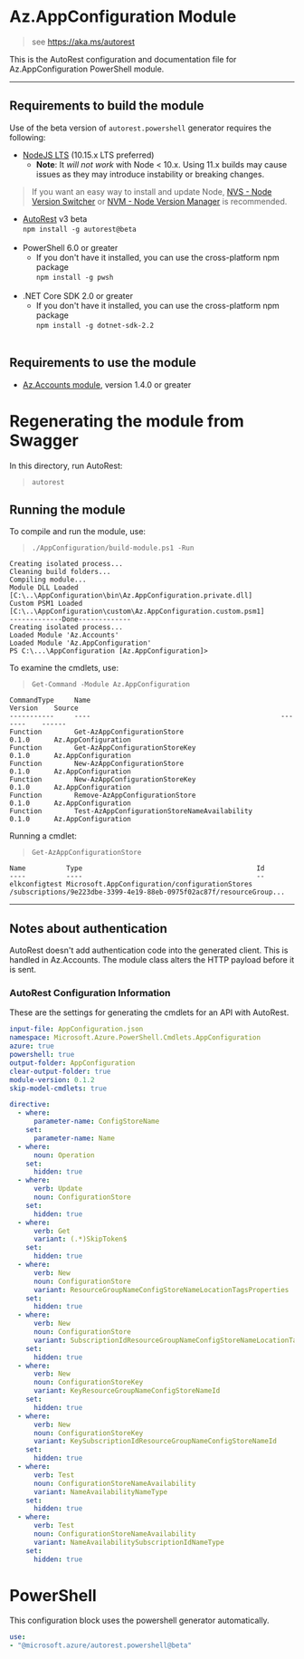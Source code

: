 # Az.AppConfiguration Module
> see https://aka.ms/autorest

This is the AutoRest configuration and documentation file for Az.AppConfiguration PowerShell module.

---
## Requirements to build the module
Use of the beta version of `autorest.powershell` generator requires the following:
- [NodeJS LTS](https://nodejs.org) (10.15.x LTS preferred)
  - **Note**: It *will not work* with Node < 10.x. Using 11.x builds may cause issues as they may introduce instability or breaking changes.
> If you want an easy way to install and update Node, [NVS - Node Version Switcher](../nodejs/installing-via-nvs.md) or [NVM - Node Version Manager](../nodejs/installing-via-nvm.md) is recommended.
- [AutoRest](https://aka.ms/autorest) v3 beta <br> `npm install -g autorest@beta ` <br>&nbsp;
- PowerShell 6.0 or greater
  - If you don't have it installed, you can use the cross-platform npm package <br> `npm install -g pwsh` <br>&nbsp;
- .NET Core SDK 2.0 or greater
  - If you don't have it installed, you can use the cross-platform npm package <br> `npm install -g dotnet-sdk-2.2 ` <br>&nbsp;

## Requirements to use the module
- [Az.Accounts module](https://www.powershellgallery.com/packages/Az.Accounts/), version 1.4.0 or greater

# Regenerating the module from Swagger
In this directory, run AutoRest:
> `autorest`

## Running the module 
To compile and run the module, use:
> `./AppConfiguration/build-module.ps1 -Run`

``` text
Creating isolated process...
Cleaning build folders...
Compiling module...
Module DLL Loaded [C:\..\AppConfiguration\bin\Az.AppConfiguration.private.dll]
Custom PSM1 Loaded [C:\..\AppConfiguration\custom\Az.AppConfiguration.custom.psm1]
-------------Done-------------
Creating isolated process...
Loaded Module 'Az.Accounts'
Loaded Module 'Az.AppConfiguration'
PS C:\...\AppConfiguration [Az.AppConfiguration]>
```

To examine the cmdlets, use:
> `Get-Command -Module Az.AppConfiguration`

``` text
CommandType     Name                                               Version    Source
-----------     ----                                               -------    ------
Function        Get-AzAppConfigurationStore                        0.1.0      Az.AppConfiguration
Function        Get-AzAppConfigurationStoreKey                     0.1.0      Az.AppConfiguration
Function        New-AzAppConfigurationStore                        0.1.0      Az.AppConfiguration
Function        New-AzAppConfigurationStoreKey                     0.1.0      Az.AppConfiguration
Function        Remove-AzAppConfigurationStore                     0.1.0      Az.AppConfiguration
Function        Test-AzAppConfigurationStoreNameAvailability       0.1.0      Az.AppConfiguration
```

Running a cmdlet:
> `Get-AzAppConfigurationStore`

``` text
Name          Type                                           Id
----          ----                                           --
elkconfigtest Microsoft.AppConfiguration/configurationStores /subscriptions/9e223dbe-3399-4e19-88eb-0975f02ac87f/resourceGroup...
```
---
## Notes about authentication
AutoRest doesn't add authentication code into the generated client. This is handled in Az.Accounts.
The module class alters the HTTP payload before it is sent.

### AutoRest Configuration Information
These are the settings for generating the cmdlets for an API with AutoRest.

``` yaml
input-file: AppConfiguration.json
namespace: Microsoft.Azure.PowerShell.Cmdlets.AppConfiguration
azure: true
powershell: true
output-folder: AppConfiguration
clear-output-folder: true
module-version: 0.1.2
skip-model-cmdlets: true

directive:
  - where:
      parameter-name: ConfigStoreName
    set:
      parameter-name: Name
  - where:
      noun: Operation
    set:
      hidden: true
  - where:
      verb: Update
      noun: ConfigurationStore
    set:
      hidden: true
  - where:
      verb: Get
      variant: (.*)SkipToken$
    set:
      hidden: true
  - where:
      verb: New
      noun: ConfigurationStore
      variant: ResourceGroupNameConfigStoreNameLocationTagsProperties
    set:
      hidden: true
  - where:
      verb: New
      noun: ConfigurationStore
      variant: SubscriptionIdResourceGroupNameConfigStoreNameLocationTagsProperties
    set:
      hidden: true
  - where:
      verb: New
      noun: ConfigurationStoreKey
      variant: KeyResourceGroupNameConfigStoreNameId
    set:
      hidden: true
  - where:
      verb: New
      noun: ConfigurationStoreKey
      variant: KeySubscriptionIdResourceGroupNameConfigStoreNameId
    set:
      hidden: true
  - where:
      verb: Test
      noun: ConfigurationStoreNameAvailability
      variant: NameAvailabilityNameType
    set:
      hidden: true
  - where:
      verb: Test
      noun: ConfigurationStoreNameAvailability
      variant: NameAvailabilitySubscriptionIdNameType
    set:
      hidden: true
```

# PowerShell
This configuration block uses the powershell generator automatically.

``` yaml
use:
- "@microsoft.azure/autorest.powershell@beta"

```
